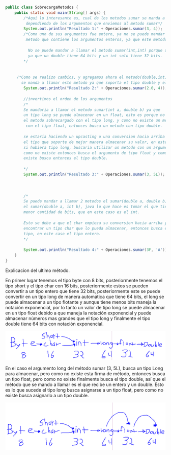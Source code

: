 

``````java

public class SobrecargaMetodos {
    public static void main(String[] args) {
        /*Aqui lo interesante es, cual de los metodos sumar se manda a llamar
         dependiendo de los argumentos que enviemos al metodo sumar*/
        System.out.println("Resultado 1:" + Operaciones.sumar(3, 4));
        /*Como uno de sus argumentos fue entero, ya no se puede mandar a llamar el
         metodo que contiene los argumentos enteros, ya que este metodo contiene un double(el 2.0).
        
          No se puede mandar a llamar el metodo sumar(int,int) porque un double no se puede almacenar en un int,
          ya que un double tiene 64 bits y un int solo tiene 32 bits.
        */
        
        
     /*Como se realizo cambios, y agregamos ahora el metodo(double,int) ahora
       se manda a llamar este metodo ya que soporta el tipo double y el tipo int en este orden*/
        System.out.println("Resultado 2:" + Operaciones.sumar(2.0, 4));
        
        //invertimos el orden de los argumentos
        /*
        Se mandaria a llamar el metodo sumar(int a, double b) ya que 
        un tipo long se puede almacenar en un float, esto es porque no tenemos
        el metodo sobrecargado con el tipo long, y como no existe un metodo
         con el tipo float, entonces busca un metodo con tipo double.
        
        se estaria haciendo un upcasting o una conversion hacia arriba de manera automatica, va a buscar
        el tipo que soporte de mejor manera almacenar su valor, en este caso
        si hubiera tipo long, buscaria utilizar un metodo con un argumento de tipo long,
        como no existe entonces busca el argumento de tipo float y como tampoco
        existe busca entonces el tipo double.
        
        */
        System.out.println("Resultado 3:" + Operaciones.sumar(3, 5L));
        
        
        
        /*
        Se puede mandar a llamar 2 metodos el sumar(double a, double b) o
        el sumar(double a, int b), java lo que hace es tomar el que tiene
        menor cantidad de bits, que en este caso es el int.
        
        Esto se debe a que el char empieza su conversion hacia arriba y al no
        encontrar un tipo char que lo pueda almacenar, entonces busca el siguiente
        tipo, en este caso el tipo entero.
        */
        
        System.out.println("Resultado 4:" + Operaciones.sumar(3F, 'A'));
    }
}


``````


Explicacion del ultimo método.


En primer lugar tenemos el tipo byte con 8 bits, posteriormente tenemos el tipo short y el tipo char con 16 bits, posteriormente estos se pueden convertir a un tipo entero que tiene 32 bits, posteriormente este se puede convertir en un tipo long de manera automática que tiene 64 bits, el long se puede almacenar a un tipo flotante y aunque tiene menos bits maneja la notación exponencial, por lo tanto un valor de tipo long se puede almacenar en un tipo float debido a que maneja la notación exponencial y puede almacenar números mas grandes que el tipo long y finalmente el tipo double tiene 64 bits con notación exponencial.


![sobrecargametodos1](/imagenesjava/sobrecargametodos1.png "sobrecargametodos1")

En el caso el argumento long del método sumar (3, 5L), busca un tipo Long para almacenar, pero como no existe esta firma de método, entonces busca un tipo float, pero como no existe finalmente busca el tipo double, así que el método que se mando a llamar es el que recibe un entero y un double.
Esto es lo que sucede el tipo long busca asignarse a un tipo float, pero como no existe busca asignarlo a un tipo double.


![sobrecargametodos2](/imagenesjava/sobrecargametodos2.png "sobrecargametodos2")